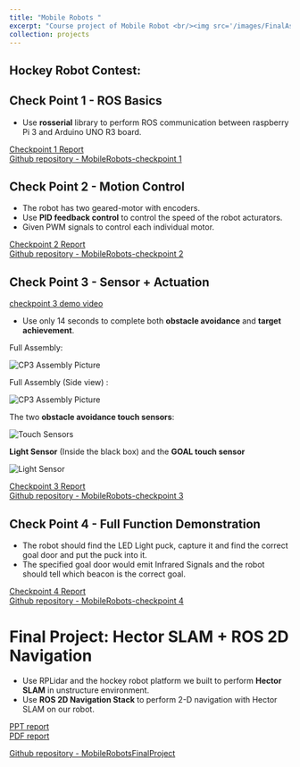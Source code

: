 ```yaml
---
title: "Mobile Robots "
excerpt: "Course project of Mobile Robot <br/><img src='/images/FinalAssembly.jpg' width='50%' style='margin-left:50%'>"
collection: projects
---
```


## Hockey Robot Contest:

## Check Point 1 - ROS Basics

* Use **rosserial** library to perform ROS communication between raspberry Pi 3 and Arduino UNO R3 board.

[Checkpoint 1 Report](https://drive.google.com/file/d/1gEOR5HwV2m1S0oO0ZDiN_6tgsznywpfy/view?usp=sharing)  
[Github repository - MobileRobots-checkpoint 1](https://github.com/GoroYeh56/mobilerobots_cp1)  


## Check Point 2 - Motion Control

* The robot has two geared-motor with encoders.
* Use **PID feedback control** to control the speed of the robot acturators.
* Given PWM signals to control each individual motor.

[Checkpoint 2 Report](https://drive.google.com/file/d/1kn6kjGDw3NVKe8uQsjDz3CCN83BCdClM/view?usp=sharing)  
[Github repository - MobileRobots-checkpoint 2](https://github.com/GoroYeh56/mobilerobots_cp2)  

## Check Point 3 - Sensor + Actuation

[checkpoint 3 demo video](https://drive.google.com/file/d/1zaX19EB-yivTNpUmGQVsYTQhP94Uupvv/view?usp=sharing)

* Use only 14 seconds to complete both **obstacle avoidance** and **target achievement**.

Full Assembly: 

![CP3 Assembly Picture](http://goroyeh56.github.io/images/FullAssembly.jpg)

Full Assembly (Side view) :  

![CP3 Assembly Picture](http://goroyeh56.github.io/images/sideview.jpg)

The two **obstacle avoidance touch sensors**:

![Touch Sensors](http://goroyeh56.github.io/images/touchsensors.jpg)

**Light Sensor** (Inside the black box) and the **GOAL touch sensor**

![Light Sensor](http://goroyeh56.github.io/images/lightsensor.jpg)

[Checkpoint 3 Report](https://drive.google.com/file/d/1-s9T8qcORGl17H_MTVRZVv1xp4VcrRf4/view?usp=sharing)  
[Github repository - MobileRobots-checkpoint 3](https://github.com/GoroYeh56/mobilerobots_cp3)  

## Check Point 4 - Full Function Demonstration

* The robot should find the LED Light puck, capture it and find the correct goal door and put the puck into it.
* The specified goal door would emit Infrared Signals and the robot should tell which beacon is the correct goal.  

[Checkpoint 4 Report](https://drive.google.com/file/d/17ReEOt6e2MPNwA8wO1STZn0puqbL_wqe/view?usp=sharing)  
[Github repository - MobileRobots-checkpoint 4](https://github.com/GoroYeh56/mobilerobots_cp4)


# Final Project: Hector SLAM + ROS 2D Navigation

* Use RPLidar and the hockey robot platform we built to perform **Hector SLAM** in unstructure environment.  
* Use **ROS 2D Navigation Stack** to perform 2-D navigation with Hector SLAM on our robot.  

[PPT report](https://drive.google.com/file/d/1ykQl2IABtVsV8gxKsbqi44BfZqBB7svW/view?usp=sharing)  
[PDF report](https://drive.google.com/file/d/17fSd7uZCv9NvjPpz8Gb3EqZZXUGWjUbo/view?usp=sharing)  

[Github repository - MobileRobotsFinalProject](https://github.com/GoroYeh56/mobilerobots_final_project.git)  
